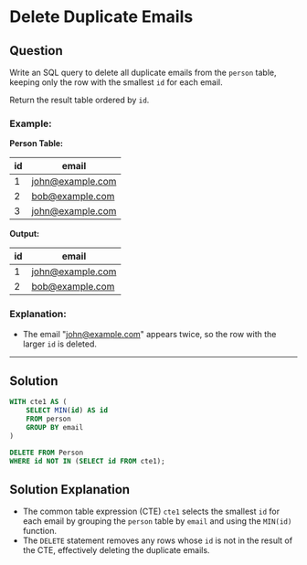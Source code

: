 
# Delete Duplicate Emails

## Question

Write an SQL query to delete all duplicate emails from the `person` table, keeping only the row with the smallest `id` for each email.

Return the result table ordered by `id`.

### Example:

**Person Table:**

| id | email           |
|----|-----------------|
| 1  | john@example.com |
| 2  | bob@example.com  |
| 3  | john@example.com |

**Output:**

| id | email           |
|----|-----------------|
| 1  | john@example.com |
| 2  | bob@example.com  |

### Explanation:

- The email "john@example.com" appears twice, so the row with the larger `id` is deleted.

---

## Solution

```sql
WITH cte1 AS (
    SELECT MIN(id) AS id
    FROM person
    GROUP BY email
)

DELETE FROM Person
WHERE id NOT IN (SELECT id FROM cte1);
```

## Solution Explanation

- The common table expression (CTE) `cte1` selects the smallest `id` for each email by grouping the `person` table by `email` and using the `MIN(id)` function.
- The `DELETE` statement removes any rows whose `id` is not in the result of the CTE, effectively deleting the duplicate emails.
